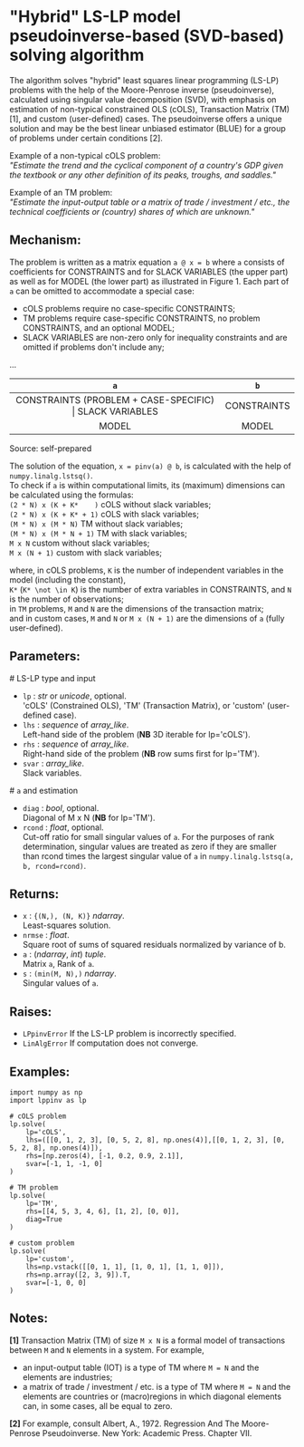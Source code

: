 # "Hybrid" LS-LP model pseudoinverse-based (SVD-based) solving algorithm


The algorithm solves "hybrid" least squares linear programming (LS-LP) problems with the help of the Moore-Penrose inverse (pseudoinverse), calculated using singular value decomposition (SVD), with emphasis on estimation of non-typical constrained OLS (cOLS), Transaction Matrix (TM) [1], and custom (user-defined) cases. The pseudoinverse offers a unique solution and may be the best linear unbiased estimator (BLUE) for a group of problems under certain conditions [2].

Example of a non-typical cOLS problem:  
*"Estimate the trend and the cyclical component of a country's GDP given the textbook or any other definition of its peaks, troughs, and saddles."*


Example of an TM problem:  
*"Estimate the input-output table or a matrix of trade / investment / etc., the technical coefficients or (country) shares of which are unknown."*


## Mechanism:
The problem is written as a matrix equation ``a @ x = b`` where `a` consists of coefficients for CONSTRAINTS and for SLACK VARIABLES (the upper part) as well as for MODEL (the lower part) as illustrated in Figure 1. Each part of `a` can be omitted to accommodate a special case:

- cOLS problems require no case-specific CONSTRAINTS;
- TM problems require case-specific CONSTRAINTS, no problem CONSTRAINTS, and an optional MODEL;
- SLACK VARIABLES are non-zero only for inequality constraints and are omitted if problems don't include any;

...

| `a` | `b` |
| :-: | :-: |
| CONSTRAINTS (PROBLEM + CASE-SPECIFIC) \| SLACK VARIABLES | CONSTRAINTS |
| MODEL | MODEL |

Source: self-prepared


The solution of the equation, ``x = pinv(a) @ b``, is calculated with the help of ``numpy.linalg.lstsq()``.  
To check if `a` is within computational limits, its (maximum) dimensions can be calculated using the formulas:  
``(2 * N) x (K + K*    )`` cOLS without slack variables;  
``(2 * N) x (K + K* + 1)`` cOLS with slack variables;  
``(M * N) x (M * N)`` TM without slack variables;  
``(M * N) x (M * N + 1)`` TM with slack variables;  
``M x N`` custom without slack variables;  
``M x (N + 1)`` custom with slack variables;  


where, in cOLS problems, `K` is the number of independent variables in the model (including the constant),  
`K*` (``K* \not \in K``) is the number of extra variables in CONSTRAINTS, and `N` is the number of observations;  
in `TM` problems, `M` and `N` are the dimensions of the transaction matrix;  
and in custom cases, `M` and `N` or `M x (N + 1)` are the dimensions of `a` (fully user-defined).


## Parameters:
\# LS-LP type and input

- `lp` : *str* or *unicode*, optional.  
'cOLS' (Constrained OLS), 'TM' (Transaction Matrix), or 'custom' (user-defined case).
- `lhs` : *sequence* of *array_like*.  
Left-hand side of the problem (**NB** 3D iterable for lp='cOLS').
- `rhs` : *sequence* of *array_like*.  
Right-hand side of the problem (**NB** row sums first for lp='TM').
- `svar` : *array_like*.  
Slack variables.

\# `a` and estimation

- `diag` : *bool*, optional.  
Diagonal of M x N (**NB** for lp='TM').
- `rcond` : *float*, optional.  
Cut-off ratio for small singular values of `a`. For the purposes of rank determination, singular values are treated as zero if they are smaller than rcond times the largest singular value of `a` in ``numpy.linalg.lstsq(a, b, rcond=rcond)``.


## Returns:
- `x` : ``{(N,), (N, K)}`` *ndarray*.  
Least-squares solution.
- `nrmse` : *float*.  
Square root of sums of squared residuals normalized by variance of b.
- `a` : (*ndarray*, *int*) *tuple*.  
Matrix `a`, Rank of `a`.
- `s` : ``(min(M, N),)`` *ndarray*.  
Singular values of `a`.


## Raises:
- `LPpinvError` If the LS-LP problem is incorrectly specified.
- `LinAlgError` If computation does not converge.


## Examples:
```
import numpy as np
import lppinv as lp

# cOLS problem
lp.solve(
	lp='cOLS',
	lhs=([[0, 1, 2, 3], [0, 5, 2, 8], np.ones(4)],[[0, 1, 2, 3], [0, 5, 2, 8], np.ones(4)]),
	rhs=[np.zeros(4), [-1, 0.2, 0.9, 2.1]],
	svar=[-1, 1, -1, 0]
)

# TM problem
lp.solve(
	lp='TM',
	rhs=[[4, 5, 3, 4, 6], [1, 2], [0, 0]],
	diag=True
)

# custom problem
lp.solve(
    lp='custom',
	lhs=np.vstack([[0, 1, 1], [1, 0, 1], [1, 1, 0]]),
	rhs=np.array([2, 3, 9]).T,
	svar=[-1, 0, 0]
)
```


## Notes:
**[1]** Transaction Matrix (TM) of size `M x N` is a formal model of transactions between `M` and `N` elements in a system. For example,

- an input-output table (IOT) is a type of TM where ``M = N`` and the elements are industries;
- a matrix of trade / investment / etc. is a type of TM where ``M = N`` and the elements are countries or (macro)regions in which diagonal elements can, in some cases, all be equal to zero.

**[2]** For example, consult Albert, A., 1972. Regression And The Moore-Penrose Pseudoinverse. New York: Academic Press. Chapter VII.
